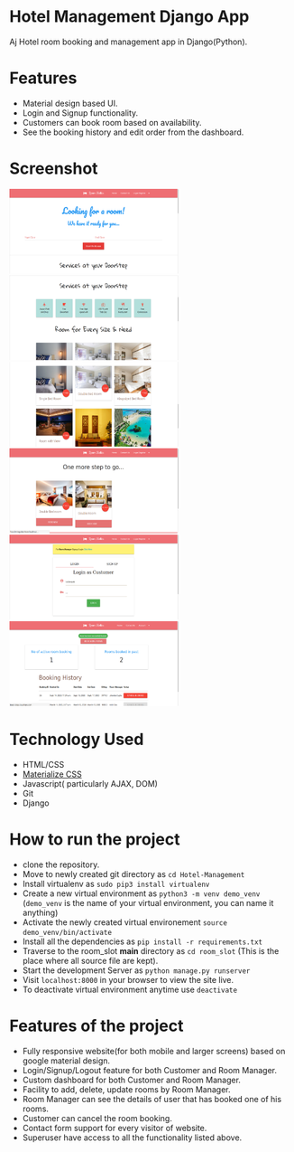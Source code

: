 # Hotel Management Django App
Aj Hotel room booking and management app in Django(Python).

# Features
- Material design based UI.
- Login and Signup functionality.
- Customers can book room based on availability.
- See the booking history and edit order from the dashboard.

# Screenshot
<p float="left">
 <img src="hm1.png" width="300" height="150 "/>
 <img src="hm2.png" width="300" height="150" />
 <img src="h,3.png" width="300" height="150" />
 <img src="hm4.png" width="300" height="150" />
 <img src="hm5.png" width="300" height="150" />
 <img src="hm6.png" width="300" height="150" /> 
</p>

# Technology Used
 - HTML/CSS
 - [Materialize CSS](archives.materializecss.com/0.100.2)
 - Javascript( particularly AJAX, DOM)
 - Git
 - Django
# How to run the project
 - clone the repository.
 - Move to newly created git directory as `cd Hotel-Management`
 - Install virtualenv as `sudo pip3 install virtualenv`
 - Create a new virtual environment as `python3 -m venv demo_venv` (`demo_venv` is the name of your virtual environment, you can name it anything)
 - Activate the newly created virtual environement `source demo_venv/bin/activate`
 - Install all the dependencies as `pip install -r requirements.txt`
 - Traverse to the room_slot **main** directory as `cd room_slot` (This is the place where all source file are kept).
 - Start the development Server as `python manage.py runserver`
 - Visit `localhost:8000` in your browser to view the site live.
 - To deactivate virtual environment anytime use `deactivate`
# Features of the project
 - Fully responsive website(for both mobile and larger screens) based on google material design.
 - Login/Signup/Logout feature for both Customer and Room Manager.
 - Custom dashboard for both Customer and Room Manager.
 - Facility to add, delete, update rooms by Room Manager.
 - Room Manager can see the details of user that has booked one of his rooms.
 - Customer can cancel the room booking.
 - Contact form support for every visitor of website.
 - Superuser have access to all the functionality listed above.
 

